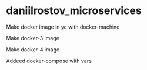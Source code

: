 # daniilrostov_microservices

Make docker image in yc with docker-machine

Make docker-3 image

Make docker-4 image

Addeed docker-compose with vars
